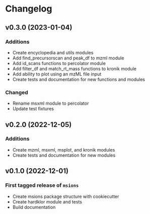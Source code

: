 # Changelog

<!--next-version-placeholder-->

## v0.3.0 (2023-01-04)

### Additions
- Create encyclopedia and utils modules
- Add find_precursorscan and peak_df to mzml module
- Add id_scans functions to percolator module
- Add filter_df and match_rt_mass functions to kronik module
- Add ability to plot using an mzML file input
- Create tests and documentation for new functions and modules

### Changed
- Rename msxml module to percolator
- Update test fixtures

## v0.2.0 (2022-12-05)

### Additions
- Create mzml, msxml, msplot, and kronik modules
- Create tests and documentation for new modules

## v0.1.0 (2022-12-01)

### First tagged release of `msions`
- Create msions package structure with cookiecutter 
- Create hardklor module and tests
- Build documentation
